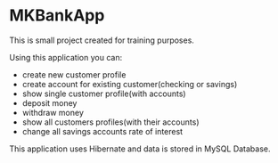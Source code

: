 # MKBankApp
This is small project created for training purposes.

Using this application you can:
- create new customer profile
- create account for existing customer(checking or savings)
- show single customer profile(with accounts)
- deposit money
- withdraw money
- show all customers profiles(with their accounts)
- change all savings accounts rate of interest

This application uses Hibernate and data is stored in MySQL Database.
